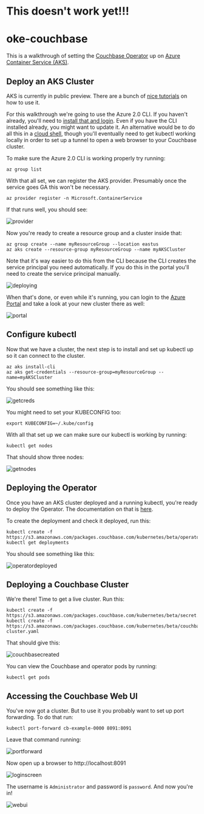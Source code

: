 # This doesn't work yet!!!

# oke-couchbase

This is a walkthrough of setting the [Couchbase Operator](https://blog.couchbase.com/introducing-couchbase-operator/) up on [Azure Container Service (AKS)](https://docs.microsoft.com/en-us/azure/aks/).

## Deploy an AKS Cluster

AKS is currently in public preview.  There are a bunch of [nice tutorials](https://docs.microsoft.com/en-us/azure/aks/) on how to use it.

For this walkthrough we're going to use the Azure 2.0 CLI.  If you haven't already, you'll need to [install that and login](https://docs.microsoft.com/en-us/cli/azure/get-started-with-azure-cli).  Even if you have the CLI installed already, you might want to update it.  An alternative would be to do all this in a [cloud shell](https://docs.microsoft.com/en-us/azure/cloud-shell/overview), though you'll eventually need to get kubectl working locally in order to set up a tunnel to open a web browser to your Couchbase cluster.

To make sure the Azure 2.0 CLI is working properly try running:

    az group list

With that all set, we can register the AKS provider.  Presumably once the service goes GA this won't be necessary.

    az provider register -n Microsoft.ContainerService

If that runs well, you should see:

![provider](/images/provider.png)

Now you're ready to create a resource group and a cluster inside that:

    az group create --name myResourceGroup --location eastus
    az aks create --resource-group myResourceGroup --name myAKSCluster

Note that it's way easier to do this from the CLI because the CLI creates the service principal you need automatically.  If you do this in the portal you'll need to create the service principal manually.

![deploying](/images/deployed.png)

When that's done, or even while it's running, you can login to the [Azure Portal](https://portal.azure.com) and take a look at your new cluster there as well:

![portal](/images/portal.png)

## Configure kubectl

Now that we have a cluster, the next step is to install and set up kubectl up so it can connect to the cluster.

    az aks install-cli
    az aks get-credentials --resource-group=myResourceGroup --name=myAKSCluster

You should see something like this:

![getcreds](/images/getcreds.png)

You might need to set your KUBECONFIG too:

    export KUBECONFIG=~/.kube/config

With all that set up we can make sure our kubectl is working by running:

    kubectl get nodes

That should show three nodes:

![getnodes](/images/getnodes.png)

## Deploying the Operator

Once you have an AKS cluster deployed and a running kubectl, you're ready to deploy the Operator.  The documentation on that is [here](http://docs.couchbase.com/prerelease/couchbase-operator/beta/overview.html).

To create the deployment and check it deployed, run this:

    kubectl create -f https://s3.amazonaws.com/packages.couchbase.com/kubernetes/beta/operator.yaml
    kubectl get deployments

You should see something like this:

![operatordeployed](/images/operatordeployed.png)

## Deploying a Couchbase Cluster

We're there!  Time to get a live cluster.  Run this:

    kubectl create -f https://s3.amazonaws.com/packages.couchbase.com/kubernetes/beta/secret.yaml
    kubectl create -f https://s3.amazonaws.com/packages.couchbase.com/kubernetes/beta/couchbase-cluster.yaml

That should give this:

![couchbasecreated](/images/couchbasecreated.png)

You can view the Couchbase and operator pods by running:

    kubectl get pods

## Accessing the Couchbase Web UI

You've now got a cluster.  But to use it you probably want to set up port forwarding.  To do that run:

    kubectl port-forward cb-example-0000 8091:8091

Leave that command running:

![portforward](/images/portforward.png)

Now open up a browser to http://localhost:8091

![loginscreen](/images/loginscreen.png)

The username is `Administrator` and password is `password`.  And now you're in!

![webui](/images/webui.png)
